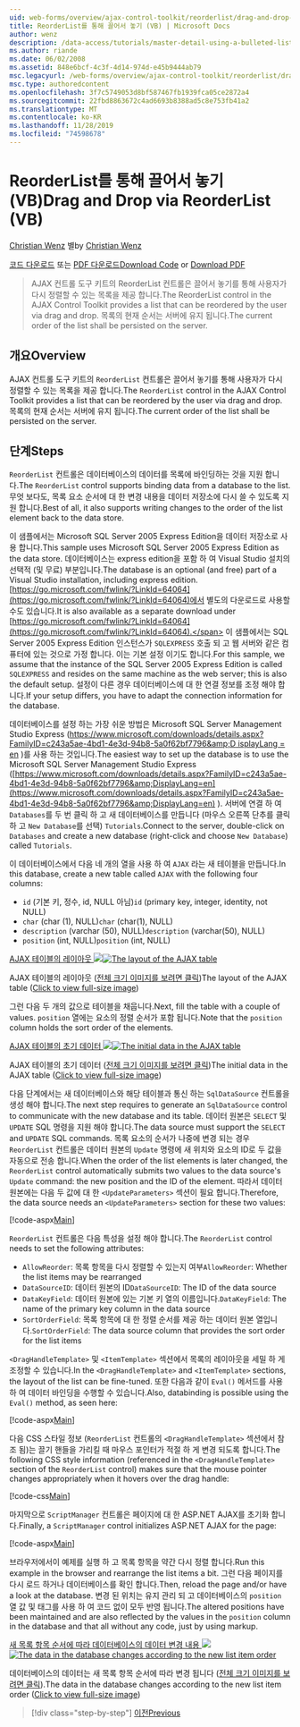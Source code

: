 ```yaml
---
uid: web-forms/overview/ajax-control-toolkit/reorderlist/drag-and-drop-via-reorderlist-vb
title: ReorderList를 통해 끌어서 놓기 (VB) | Microsoft Docs
author: wenz
description: /data-access/tutorials/master-detail-using-a-bulleted-list-of-master-records-with-a-details-datalist-vb
ms.author: riande
ms.date: 06/02/2008
ms.assetid: 848e6bcf-4c3f-4d14-974d-e45b9444ab79
msc.legacyurl: /web-forms/overview/ajax-control-toolkit/reorderlist/drag-and-drop-via-reorderlist-vb
msc.type: authoredcontent
ms.openlocfilehash: 3f7c5749053d8bf587467fb1939fca05ce2872a4
ms.sourcegitcommit: 22fbd8863672c4ad6693b8388ad5c8e753fb41a2
ms.translationtype: MT
ms.contentlocale: ko-KR
ms.lasthandoff: 11/28/2019
ms.locfileid: "74598678"
---
```

# <a name="drag-and-drop-via-reorderlist-vb"></a><span data-ttu-id="63a5f-103">ReorderList를 통해 끌어서 놓기(VB)</span><span class="sxs-lookup"><span data-stu-id="63a5f-103">Drag and Drop via ReorderList (VB)</span></span>

<span data-ttu-id="63a5f-104">[Christian Wenz](https://github.com/wenz) 별</span><span class="sxs-lookup"><span data-stu-id="63a5f-104">by [Christian Wenz](https://github.com/wenz)</span></span>

<span data-ttu-id="63a5f-105">[코드 다운로드](https://download.microsoft.com/download/9/3/f/93f8daea-bebd-4821-833b-95205389c7d0/ReorderList5.vb.zip) 또는 [PDF 다운로드](https://download.microsoft.com/download/2/d/c/2dc10e34-6983-41d4-9c08-f78f5387d32b/reorderlist5VB.pdf)</span><span class="sxs-lookup"><span data-stu-id="63a5f-105">[Download Code](https://download.microsoft.com/download/9/3/f/93f8daea-bebd-4821-833b-95205389c7d0/ReorderList5.vb.zip) or [Download PDF](https://download.microsoft.com/download/2/d/c/2dc10e34-6983-41d4-9c08-f78f5387d32b/reorderlist5VB.pdf)</span></span>

> <span data-ttu-id="63a5f-106">AJAX 컨트롤 도구 키트의 ReorderList 컨트롤은 끌어서 놓기를 통해 사용자가 다시 정렬할 수 있는 목록을 제공 합니다.</span><span class="sxs-lookup"><span data-stu-id="63a5f-106">The ReorderList control in the AJAX Control Toolkit provides a list that can be reordered by the user via drag and drop.</span></span> <span data-ttu-id="63a5f-107">목록의 현재 순서는 서버에 유지 됩니다.</span><span class="sxs-lookup"><span data-stu-id="63a5f-107">The current order of the list shall be persisted on the server.</span></span>

## <a name="overview"></a><span data-ttu-id="63a5f-108">개요</span><span class="sxs-lookup"><span data-stu-id="63a5f-108">Overview</span></span>

<span data-ttu-id="63a5f-109">AJAX 컨트롤 도구 키트의 `ReorderList` 컨트롤은 끌어서 놓기를 통해 사용자가 다시 정렬할 수 있는 목록을 제공 합니다.</span><span class="sxs-lookup"><span data-stu-id="63a5f-109">The `ReorderList` control in the AJAX Control Toolkit provides a list that can be reordered by the user via drag and drop.</span></span> <span data-ttu-id="63a5f-110">목록의 현재 순서는 서버에 유지 됩니다.</span><span class="sxs-lookup"><span data-stu-id="63a5f-110">The current order of the list shall be persisted on the server.</span></span>

## <a name="steps"></a><span data-ttu-id="63a5f-111">단계</span><span class="sxs-lookup"><span data-stu-id="63a5f-111">Steps</span></span>

<span data-ttu-id="63a5f-112">`ReorderList` 컨트롤은 데이터베이스의 데이터를 목록에 바인딩하는 것을 지원 합니다.</span><span class="sxs-lookup"><span data-stu-id="63a5f-112">The `ReorderList` control supports binding data from a database to the list.</span></span> <span data-ttu-id="63a5f-113">무엇 보다도, 목록 요소 순서에 대 한 변경 내용을 데이터 저장소에 다시 쓸 수 있도록 지원 합니다.</span><span class="sxs-lookup"><span data-stu-id="63a5f-113">Best of all, it also supports writing changes to the order of the list element back to the data store.</span></span>

<span data-ttu-id="63a5f-114">이 샘플에서는 Microsoft SQL Server 2005 Express Edition을 데이터 저장소로 사용 합니다.</span><span class="sxs-lookup"><span data-stu-id="63a5f-114">This sample uses Microsoft SQL Server 2005 Express Edition as the data store.</span></span> <span data-ttu-id="63a5f-115">데이터베이스는 express edition을 포함 하 여 Visual Studio 설치의 선택적 (및 무료) 부분입니다.</span><span class="sxs-lookup"><span data-stu-id="63a5f-115">The database is an optional (and free) part of a Visual Studio installation, including express edition.</span></span> <span data-ttu-id="63a5f-116">[https://go.microsoft.com/fwlink/?LinkId=64064](https://go.microsoft.com/fwlink/?LinkId=64064)에서 별도의 다운로드로 사용할 수도 있습니다.</span><span class="sxs-lookup"><span data-stu-id="63a5f-116">It is also available as a separate download under [https://go.microsoft.com/fwlink/?LinkId=64064](https://go.microsoft.com/fwlink/?LinkId=64064).</span></span> <span data-ttu-id="63a5f-117">이 샘플에서는 SQL Server 2005 Express Edition 인스턴스가 `SQLEXPRESS` 호출 되 고 웹 서버와 같은 컴퓨터에 있는 것으로 가정 합니다. 이는 기본 설정 이기도 합니다.</span><span class="sxs-lookup"><span data-stu-id="63a5f-117">For this sample, we assume that the instance of the SQL Server 2005 Express Edition is called `SQLEXPRESS` and resides on the same machine as the web server; this is also the default setup.</span></span> <span data-ttu-id="63a5f-118">설정이 다른 경우 데이터베이스에 대 한 연결 정보를 조정 해야 합니다.</span><span class="sxs-lookup"><span data-stu-id="63a5f-118">If your setup differs, you have to adapt the connection information for the database.</span></span>

<span data-ttu-id="63a5f-119">데이터베이스를 설정 하는 가장 쉬운 방법은 Microsoft SQL Server Management Studio Express ([https://www.microsoft.com/downloads/details.aspx?FamilyID=c243a5ae-4bd1-4e3d-94b8-5a0f62bf7796&amp;D isplayLang = en](https://www.microsoft.com/downloads/details.aspx?FamilyID=c243a5ae-4bd1-4e3d-94b8-5a0f62bf7796&amp;DisplayLang=en) )를 사용 하는 것입니다.</span><span class="sxs-lookup"><span data-stu-id="63a5f-119">The easiest way to set up the database is to use the Microsoft SQL Server Management Studio Express ([https://www.microsoft.com/downloads/details.aspx?FamilyID=c243a5ae-4bd1-4e3d-94b8-5a0f62bf7796&amp;DisplayLang=en](https://www.microsoft.com/downloads/details.aspx?FamilyID=c243a5ae-4bd1-4e3d-94b8-5a0f62bf7796&amp;DisplayLang=en) ).</span></span> <span data-ttu-id="63a5f-120">서버에 연결 하 여 `Databases`를 두 번 클릭 하 고 새 데이터베이스를 만듭니다 (마우스 오른쪽 단추를 클릭 하 고 `New Database`를 선택) `Tutorials`.</span><span class="sxs-lookup"><span data-stu-id="63a5f-120">Connect to the server, double-click on `Databases` and create a new database (right-click and choose `New Database`) called `Tutorials`.</span></span>

<span data-ttu-id="63a5f-121">이 데이터베이스에서 다음 네 개의 열을 사용 하 여 `AJAX` 라는 새 테이블을 만듭니다.</span><span class="sxs-lookup"><span data-stu-id="63a5f-121">In this database, create a new table called `AJAX` with the following four columns:</span></span>

- <span data-ttu-id="63a5f-122">`id` (기본 키, 정수, id, NULL 아님)</span><span class="sxs-lookup"><span data-stu-id="63a5f-122">`id` (primary key, integer, identity, not NULL)</span></span>
- <span data-ttu-id="63a5f-123">`char` (char (1), NULL)</span><span class="sxs-lookup"><span data-stu-id="63a5f-123">`char` (char(1), NULL)</span></span>
- <span data-ttu-id="63a5f-124">`description` (varchar (50), NULL)</span><span class="sxs-lookup"><span data-stu-id="63a5f-124">`description` (varchar(50), NULL)</span></span>
- <span data-ttu-id="63a5f-125">`position` (int, NULL)</span><span class="sxs-lookup"><span data-stu-id="63a5f-125">`position` (int, NULL)</span></span>

<span data-ttu-id="63a5f-126">[AJAX 테이블의 레이아웃 ![](drag-and-drop-via-reorderlist-vb/_static/image2.png)](drag-and-drop-via-reorderlist-vb/_static/image1.png)</span><span class="sxs-lookup"><span data-stu-id="63a5f-126">[![The layout of the AJAX table](drag-and-drop-via-reorderlist-vb/_static/image2.png)](drag-and-drop-via-reorderlist-vb/_static/image1.png)</span></span>

<span data-ttu-id="63a5f-127">AJAX 테이블의 레이아웃 ([전체 크기 이미지를 보려면 클릭](drag-and-drop-via-reorderlist-vb/_static/image3.png))</span><span class="sxs-lookup"><span data-stu-id="63a5f-127">The layout of the AJAX table ([Click to view full-size image](drag-and-drop-via-reorderlist-vb/_static/image3.png))</span></span>

<span data-ttu-id="63a5f-128">그런 다음 두 개의 값으로 테이블을 채웁니다.</span><span class="sxs-lookup"><span data-stu-id="63a5f-128">Next, fill the table with a couple of values.</span></span> <span data-ttu-id="63a5f-129">`position` 열에는 요소의 정렬 순서가 포함 됩니다.</span><span class="sxs-lookup"><span data-stu-id="63a5f-129">Note that the `position` column holds the sort order of the elements.</span></span>

<span data-ttu-id="63a5f-130">[AJAX 테이블의 초기 데이터 ![](drag-and-drop-via-reorderlist-vb/_static/image5.png)](drag-and-drop-via-reorderlist-vb/_static/image4.png)</span><span class="sxs-lookup"><span data-stu-id="63a5f-130">[![The initial data in the AJAX table](drag-and-drop-via-reorderlist-vb/_static/image5.png)](drag-and-drop-via-reorderlist-vb/_static/image4.png)</span></span>

<span data-ttu-id="63a5f-131">AJAX 테이블의 초기 데이터 ([전체 크기 이미지를 보려면 클릭](drag-and-drop-via-reorderlist-vb/_static/image6.png))</span><span class="sxs-lookup"><span data-stu-id="63a5f-131">The initial data in the AJAX table ([Click to view full-size image](drag-and-drop-via-reorderlist-vb/_static/image6.png))</span></span>

<span data-ttu-id="63a5f-132">다음 단계에서는 새 데이터베이스와 해당 테이블과 통신 하는 `SqlDataSource` 컨트롤을 생성 해야 합니다.</span><span class="sxs-lookup"><span data-stu-id="63a5f-132">The next step requires to generate an `SqlDataSource` control to communicate with the new database and its table.</span></span> <span data-ttu-id="63a5f-133">데이터 원본은 `SELECT` 및 `UPDATE` SQL 명령을 지원 해야 합니다.</span><span class="sxs-lookup"><span data-stu-id="63a5f-133">The data source must support the `SELECT` and `UPDATE` SQL commands.</span></span> <span data-ttu-id="63a5f-134">목록 요소의 순서가 나중에 변경 되는 경우 `ReorderList` 컨트롤은 데이터 원본의 `Update` 명령에 새 위치와 요소의 ID로 두 값을 자동으로 전송 합니다.</span><span class="sxs-lookup"><span data-stu-id="63a5f-134">When the order of the list elements is later changed, the `ReorderList` control automatically submits two values to the data source's `Update` command: the new position and the ID of the element.</span></span> <span data-ttu-id="63a5f-135">따라서 데이터 원본에는 다음 두 값에 대 한 `<UpdateParameters>` 섹션이 필요 합니다.</span><span class="sxs-lookup"><span data-stu-id="63a5f-135">Therefore, the data source needs an `<UpdateParameters>` section for these two values:</span></span>

[!code-aspx[Main](drag-and-drop-via-reorderlist-vb/samples/sample1.aspx)]

<span data-ttu-id="63a5f-136">`ReorderList` 컨트롤은 다음 특성을 설정 해야 합니다.</span><span class="sxs-lookup"><span data-stu-id="63a5f-136">The `ReorderList` control needs to set the following attributes:</span></span>

- <span data-ttu-id="63a5f-137">`AllowReorder`: 목록 항목을 다시 정렬할 수 있는지 여부</span><span class="sxs-lookup"><span data-stu-id="63a5f-137">`AllowReorder`: Whether the list items may be rearranged</span></span>
- <span data-ttu-id="63a5f-138">`DataSourceID`: 데이터 원본의 ID</span><span class="sxs-lookup"><span data-stu-id="63a5f-138">`DataSourceID`: The ID of the data source</span></span>
- <span data-ttu-id="63a5f-139">`DataKeyField`: 데이터 원본에 있는 기본 키 열의 이름입니다.</span><span class="sxs-lookup"><span data-stu-id="63a5f-139">`DataKeyField`: The name of the primary key column in the data source</span></span>
- <span data-ttu-id="63a5f-140">`SortOrderField`: 목록 항목에 대 한 정렬 순서를 제공 하는 데이터 원본 열입니다.</span><span class="sxs-lookup"><span data-stu-id="63a5f-140">`SortOrderField`: The data source column that provides the sort order for the list items</span></span>

<span data-ttu-id="63a5f-141">`<DragHandleTemplate>` 및 `<ItemTemplate>` 섹션에서 목록의 레이아웃을 세밀 하 게 조정할 수 있습니다.</span><span class="sxs-lookup"><span data-stu-id="63a5f-141">In the `<DragHandleTemplate>` and `<ItemTemplate>` sections, the layout of the list can be fine-tuned.</span></span> <span data-ttu-id="63a5f-142">또한 다음과 같이 `Eval()` 메서드를 사용 하 여 데이터 바인딩을 수행할 수 있습니다.</span><span class="sxs-lookup"><span data-stu-id="63a5f-142">Also, databinding is possible using the `Eval()` method, as seen here:</span></span>

[!code-aspx[Main](drag-and-drop-via-reorderlist-vb/samples/sample2.aspx)]

<span data-ttu-id="63a5f-143">다음 CSS 스타일 정보 (`ReorderList` 컨트롤의 `<DragHandleTemplate>` 섹션에서 참조 됨)는 끌기 핸들을 가리킬 때 마우스 포인터가 적절 하 게 변경 되도록 합니다.</span><span class="sxs-lookup"><span data-stu-id="63a5f-143">The following CSS style information (referenced in the `<DragHandleTemplate>` section of the `ReorderList` control) makes sure that the mouse pointer changes appropriately when it hovers over the drag handle:</span></span>

[!code-css[Main](drag-and-drop-via-reorderlist-vb/samples/sample3.css)]

<span data-ttu-id="63a5f-144">마지막으로 `ScriptManager` 컨트롤은 페이지에 대 한 ASP.NET AJAX를 초기화 합니다.</span><span class="sxs-lookup"><span data-stu-id="63a5f-144">Finally, a `ScriptManager` control initializes ASP.NET AJAX for the page:</span></span>

[!code-aspx[Main](drag-and-drop-via-reorderlist-vb/samples/sample4.aspx)]

<span data-ttu-id="63a5f-145">브라우저에서이 예제를 실행 하 고 목록 항목을 약간 다시 정렬 합니다.</span><span class="sxs-lookup"><span data-stu-id="63a5f-145">Run this example in the browser and rearrange the list items a bit.</span></span> <span data-ttu-id="63a5f-146">그런 다음 페이지를 다시 로드 하거나 데이터베이스를 확인 합니다.</span><span class="sxs-lookup"><span data-stu-id="63a5f-146">Then, reload the page and/or have a look at the database.</span></span> <span data-ttu-id="63a5f-147">변경 된 위치는 유지 관리 되 고 데이터베이스의 `position` 열 값 및 태그를 사용 하 여 코드 없이 모두 반영 됩니다.</span><span class="sxs-lookup"><span data-stu-id="63a5f-147">The altered positions have been maintained and are also reflected by the values in the `position` column in the database and that all without any code, just by using markup.</span></span>

<span data-ttu-id="63a5f-148">[새 목록 항목 순서에 따라 데이터베이스의 데이터 변경 내용 ![](drag-and-drop-via-reorderlist-vb/_static/image8.png)](drag-and-drop-via-reorderlist-vb/_static/image7.png)</span><span class="sxs-lookup"><span data-stu-id="63a5f-148">[![The data in the database changes according to the new list item order](drag-and-drop-via-reorderlist-vb/_static/image8.png)](drag-and-drop-via-reorderlist-vb/_static/image7.png)</span></span>

<span data-ttu-id="63a5f-149">데이터베이스의 데이터는 새 목록 항목 순서에 따라 변경 됩니다 ([전체 크기 이미지를 보려면 클릭](drag-and-drop-via-reorderlist-vb/_static/image9.png)).</span><span class="sxs-lookup"><span data-stu-id="63a5f-149">The data in the database changes according to the new list item order ([Click to view full-size image](drag-and-drop-via-reorderlist-vb/_static/image9.png))</span></span>

> [!div class="step-by-step"]
> [<span data-ttu-id="63a5f-150">이전</span><span class="sxs-lookup"><span data-stu-id="63a5f-150">Previous</span></span>](using-postbacks-with-reorderlist-vb.md)
